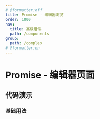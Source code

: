 ```yaml
---
# @formatter:off
title: Promise - 编辑器浏览
order: 1000
nav:
  title: 高级组件
  path: /components
group:
  path: /complex
# @formatter:on
---
```


# Promise - 编辑器页面

## 代码演示

### 基础用法

<code src="./promise-editor-preview"  background="#f0f2f5" transform="true" inline/>
